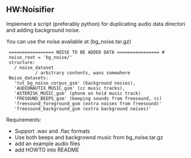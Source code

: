 ## HW:Noisifier

Implement a script (preferably python) for duplicating audio data directori and adding background noise.

You can use the noise available at <coming soon> (bg_noise.tar.gz)

     ================= NOISE TO BE ADDED DATA ================ #
     noise_root = 'bg_noise/'
     structure:
       / noise_dataset
               / arbitrary contents, wavs somewhere
     Noise_datasets:
       'tut_bg_noise_corpus_gsm' (background nosies),
       'AUDIONAUTIX_MUSIC_gsm' (cc music tracks),
       'ASTERISK_MUSIC_gsm' (phone on hold music track)
       'FRESOUND_BEEPS_gsm' (beeping sounds from freesound, cc)
       'freesound_foreground_gsm (extra noises from freesound)'
       'freesound_background_gsm (extra background noises)'
    
Requirements:
* Support .wav and .flac formats
* Use both beeps and backgrownd music from bg_noise.tar.gz
* add an example audio files
* add HOWTO into README
